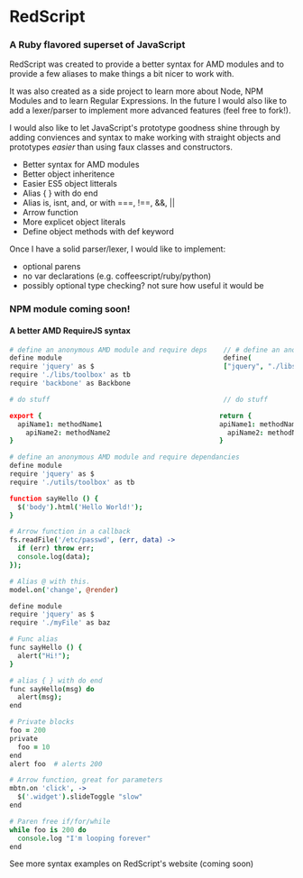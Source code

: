# RedScript  
### A Ruby flavored superset of JavaScript

RedScript was created to provide a better syntax for AMD modules and to provide
a few aliases to make things a bit nicer to work with.

It was also created as a side project to learn more about Node, NPM Modules and
to learn Regular Expressions. In the future I would also like to add a
lexer/parser to implement more advanced features (feel free to fork!).

I would also like to let JavaScript's prototype goodness shine through by adding
conviences and syntax to make working with straight objects and prototypes
*easier* than using faux classes and constructors.

* Better syntax for AMD modules
* Better object inheritence
* Easier ES5 object litterals
* Alias { } with do end
* Alias is, isnt, and, or with ===, !==, &&, ||
* Arrow function
* More explicet object literals
* Define object methods with def keyword

Once I have a solid parser/lexer, I would like to implement:

* optional parens
* no var declarations (e.g. coffeescript/ruby/python)
* possibly optional type checking? not sure how useful it would be

### NPM module coming soon!


#### A better AMD RequireJS syntax
```coffeescript
# define an anonymous AMD module and require deps    // # define an anonymous AMD module and require deps
define module                                        define(
require 'jquery' as $                                ["jquery", "./libs/toolbox", "backbone"], function($,_,Backbone) {
require './libs/toolbox' as tb
require 'backbone' as Backbone                       

# do stuff                                           // do stuff

export {                                            return {
  apiName1: methodName1                             apiName1: methodName1
	apiName2: methodName2                             apiName2: methodName2 
}                                                   }
```

```coffeescript
# define an anonymous AMD module and require dependancies
define module
require 'jquery' as $
require './utils/toolbox' as tb

function sayHello () {
  $('body').html('Hello World!');
}

# Arrow function in a callback
fs.readFile('/etc/passwd', (err, data) ->
  if (err) throw err;
  console.log(data);
});

# Alias @ with this.
model.on('change', @render)

```





```coffeescript
define module
require 'jquery' as $
require './myFile' as baz

# Func alias
func sayHello () {
  alert("Hi!");
}

# alias { } with do end
func sayHello(msg) do
  alert(msg);
end

# Private blocks
foo = 200
private
  foo = 10
end
alert foo  # alerts 200

# Arrow function, great for parameters
mbtn.on 'click', ->
  $('.widget').slideToggle "slow"
end

# Paren free if/for/while
while foo is 200 do
  console.log "I'm looping forever"
end

```

See more syntax examples on RedScript's website (coming soon)
